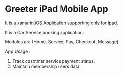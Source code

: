 # Greeter iPad Mobile App

It is a xamarin.iOS Application supporting only for ipad.

It is a Car Service booking application.

Modules are (Home, Service, Pay, Checkout, Message)

App Usage :
1. Track cusotmer service payment status.
2. Maintain membership users data.

